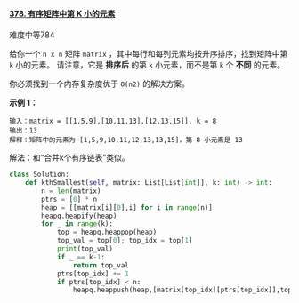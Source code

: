 #### [378. 有序矩阵中第 K 小的元素](https://leetcode-cn.com/problems/kth-smallest-element-in-a-sorted-matrix/)

难度中等784

给你一个 `n x n` 矩阵 `matrix` ，其中每行和每列元素均按升序排序，找到矩阵中第 `k` 小的元素。
请注意，它是 **排序后** 的第 `k` 小元素，而不是第 `k` 个 **不同** 的元素。

你必须找到一个内存复杂度优于 `O(n2)` 的解决方案。

 

**示例 1：**

```
输入：matrix = [[1,5,9],[10,11,13],[12,13,15]], k = 8
输出：13
解释：矩阵中的元素为 [1,5,9,10,11,12,13,13,15]，第 8 小元素是 13
```



解法：和“合并k个有序链表”类似。

```python
class Solution:
    def kthSmallest(self, matrix: List[List[int]], k: int) -> int:
        n = len(matrix)
        ptrs = [0] * n
        heap = [[matrix[i][0],i] for i in range(n)]
        heapq.heapify(heap)
        for _ in range(k):
            top = heapq.heappop(heap)
            top_val = top[0]; top_idx = top[1]
            print(top_val)
            if _ == k-1:
                return top_val
            ptrs[top_idx] += 1
            if ptrs[top_idx] < n:
                heapq.heappush(heap,[matrix[top_idx][ptrs[top_idx]],top_idx])
            
```

